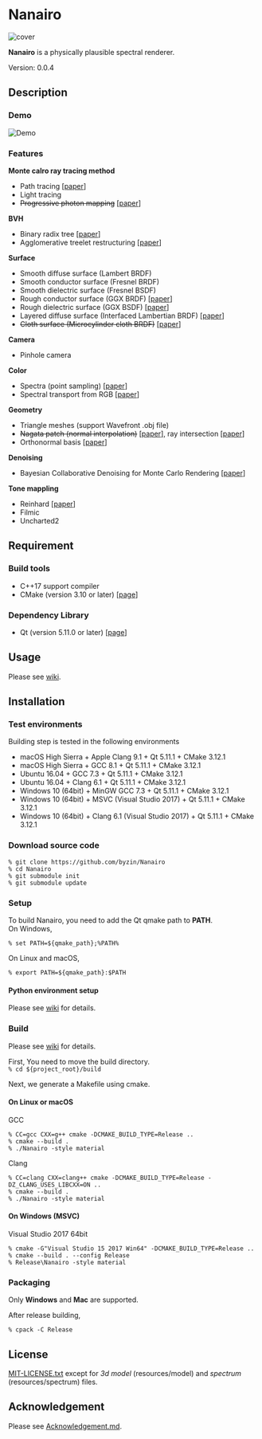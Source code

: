 # Nanairo #

![cover](https://github.com/byzin/Nanairo/wiki/image/RaytracingCamp4.png)

**Nanairo** is a physically plausible spectral renderer.

Version: 0.0.4

## Description ##

### Demo ###

![Demo](https://github.com/byzin/Nanairo/wiki/image/NanairoDemo.gif)

### Features ###

**Monte calro ray tracing method**

* Path tracing [[paper](https://dl.acm.org/citation.cfm?id=15902)]
* Light tracing
* ~~Progressive photon mapping~~ [[paper](http://www.cgg.unibe.ch/publications/2011/progressive-photon-mapping-a-probabilistic-approach)]

**BVH**

* Binary radix tree [[paper](https://research.nvidia.com/publication/maximizing-parallelism-construction-bvhs-octrees-and-k-d-trees)]
* Agglomerative treelet restructuring [[paper](http://dl.acm.org/citation.cfm?doid=2790060.2790065)]

**Surface**

* Smooth diffuse surface (Lambert BRDF)
* Smooth conductor surface (Fresnel BRDF)
* Smooth dielectric surface (Fresnel BSDF)
* Rough conductor surface (GGX BRDF) [[paper](https://hal.inria.fr/hal-00996995v2)]
* Rough dielectric surface (GGX BSDF) [[paper](https://hal.inria.fr/hal-00996995v2)]
* Layered diffuse surface (Interfaced Lambertian BRDF) [[paper](https://hal-unilim.archives-ouvertes.fr/hal-01246612/)]
* ~~Cloth surface (Microcylinder cloth BRDF)~~ [[paper](http://dl.acm.org/citation.cfm?id=2451240)]

**Camera**

* Pinhole camera

**Color**

* Spectra (point sampling) [[paper](http://citeseerx.ist.psu.edu/viewdoc/summary?doi=10.1.1.68.1533)]
* Spectral transport from RGB [[paper](http://dl.acm.org/citation.cfm?id=2853793)]

**Geometry**

* Triangle meshes (support Wavefront .obj file)
* ~~Nagata patch (normal interpolation)~~ [[paper](http://citeseerx.ist.psu.edu/viewdoc/summary?doi=10.1.1.129.9689)], ray intersection [[paper](https://www.osapublishing.org/ao/abstract.cfm?uri=ao-49-18-3442)]
* Orthonormal basis [[paper](http://jcgt.org/published/0006/01/01/)]

**Denoising**

* Bayesian Collaborative Denoising for Monte Carlo Rendering [[paper](https://dl.acm.org/citation.cfm?id=3128464)]

**Tone mappling**

* Reinhard [[paper](https://www.cs.utah.edu/~reinhard/cdrom/)]
* Filmic
* Uncharted2

## Requirement ##

### Build tools ###

* C++17 support compiler
* CMake (version 3.10 or later) [[page](http://www.cmake.org/)]

### Dependency Library ###

* Qt (version 5.11.0 or later) [[page](http://qt-project.org/)]

## Usage ##
Please see [wiki](https://github.com/byzin/Nanairo/wiki/Home "NanairoWiki").

## Installation ##

### Test environments ###
Building step is tested in the following environments  

* macOS High Sierra + Apple Clang 9.1 + Qt 5.11.1 + CMake 3.12.1
* macOS High Sierra + GCC 8.1 + Qt 5.11.1 + CMake 3.12.1
* Ubuntu 16.04 + GCC 7.3 + Qt 5.11.1 + CMake 3.12.1
* Ubuntu 16.04 + Clang 6.1 + Qt 5.11.1 + CMake 3.12.1
* Windows 10 (64bit) + MinGW GCC 7.3 + Qt 5.11.1 + CMake 3.12.1
* Windows 10 (64bit) + MSVC (Visual Studio 2017) + Qt 5.11.1 + CMake 3.12.1
* Windows 10 (64bit) + Clang 6.1 (Visual Studio 2017) + Qt 5.11.1 + CMake 3.12.1

### Download source code ###

```
% git clone https://github.com/byzin/Nanairo
% cd Nanairo
% git submodule init
% git submodule update
```

### Setup ###
To build Nanairo, you need to add the Qt qmake path to **PATH**.  
On Windows,
```
% set PATH=${qmake_path};%PATH%
```
On Linux and macOS,
```
% export PATH=${qmake_path}:$PATH
```

#### Python environment setup ####
Please see [wiki](https://github.com/byzin/Nanairo/wiki/Python-environment-setup "Python environment setup") for details.

### Build ###
Please see [wiki](https://github.com/byzin/Nanairo/wiki/Home "NanairoWiki")
for details.

First, You need to move the build directory.  
``% cd ${project_root}/build``

Next, we generate a Makefile using cmake.

#### On Linux or macOS ####

GCC  
```
% CC=gcc CXX=g++ cmake -DCMAKE_BUILD_TYPE=Release ..
% cmake --build .
% ./Nanairo -style material
```

Clang  
```
% CC=clang CXX=clang++ cmake -DCMAKE_BUILD_TYPE=Release -DZ_CLANG_USES_LIBCXX=ON ..
% cmake --build .
% ./Nanairo -style material
```

#### On Windows (MSVC) ####

Visual Studio 2017 64bit
```
% cmake -G"Visual Studio 15 2017 Win64" -DCMAKE_BUILD_TYPE=Release ..
% cmake --build . --config Release
% Release\Nanairo -style material
```

### Packaging ###

Only **Windows** and **Mac** are supported.

After release building,
```
% cpack -C Release
```

## License ##
[MIT-LICENSE.txt](./MIT-LICENSE.txt)
except for *3d model* (resources/model) and *spectrum* (resources/spectrum) files.

## Acknowledgement ##
Please see [Acknowledgement.md](./Acknowledgement.md).
